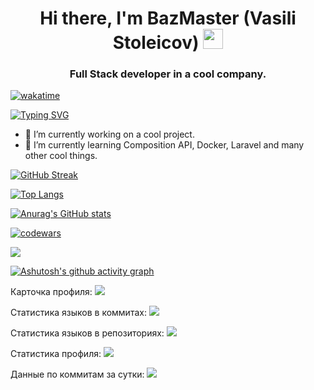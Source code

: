<h1 align="center">Hi there, I'm BazMaster (Vasili Stoleicov)
<img src="https://github.com/blackcater/blackcater/raw/main/images/Hi.gif" height="32"/></h1>
<h3 align="center">Full Stack developer in a cool company.</h3>

[![wakatime](https://wakatime.com/badge/user/b4244c58-bd49-4c2e-a795-38296a9170bc.svg)](https://wakatime.com/@b4244c58-bd49-4c2e-a795-38296a9170bc)


<!--START_SECTION:waka-->
<!--END_SECTION:waka-->


[![Typing SVG](https://readme-typing-svg.herokuapp.com?lines=Vue.js%2C+Laravel)](https://git.io/typing-svg)
  
- 🔭 I’m currently working on a cool project.
- 🌱 I’m currently learning Composition API, Docker, Laravel and many other cool things.

[![GitHub Streak](http://github-readme-streak-stats.herokuapp.com?user=BazMaster&date_format=j%20M%5B%20Y%5D)](https://git.io/streak-stats)

[![Top Langs](https://github-readme-stats.vercel.app/api/top-langs/?username=BazMaster)](https://github.com/anuraghazra/github-readme-stats)

[![Anurag's GitHub stats](https://github-readme-stats.vercel.app/api?username=BazMaster)](https://github.com/anuraghazra/github-readme-stats)

[![codewars](https://www.codewars.com/users/BazMaster/badges/large)](https://www.codewars.com/users/BazMaster)

![](https://komarev.com/ghpvc/?username=BazMaster)

[![Ashutosh's github activity graph](https://activity-graph.herokuapp.com/graph?username=BazMaster&theme=react-dark)](https://github.com/ashutosh00710/github-readme-activity-graph)


Карточка профиля: 
![](https://github-profile-summary-cards.vercel.app/api/cards/profile-details?username=BazMaster&theme=solarized_dark)

Статистика языков в коммитах:
![](https://github-profile-summary-cards.vercel.app/api/cards/most-commit-language?username=BazMaster&theme=solarized_dark)

Статистика языков в репозиториях:
![](https://github-profile-summary-cards.vercel.app/api/cards/repos-per-language?username=BazMaster&theme=solarized_dark)

Статистика профиля:
![](https://github-profile-summary-cards.vercel.app/api/cards/stats?username=BazMaster&theme=solarized_dark)

Данные по коммитам за сутки:
![](https://github-profile-summary-cards.vercel.app/api/cards/productive-time?username=BazMaster&theme=solarized_dark)


<!--
- 👯 I’m looking to collaborate on ...
- 🤔 I’m looking for help with ...
- 💬 Ask me about ...
- 📫 How to reach me: ...
- 😄 Pronouns: ...
- ⚡ Fun fact: ...
-->


